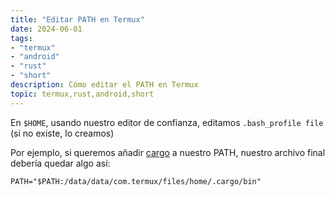 ```yaml
---
title: "Editar PATH en Termux"
date: 2024-06-01
tags: 
- "termux"
- "android"
- "rust"
- "short"
description: Cómo editar el PATH en Termux
topic: termux,rust,android,short
---
```


En `$HOME`, usando nuestro editor de confianza, editamos `.bash_profile file` (si no existe, lo creamos)

Por ejemplo, si queremos añadir [cargo](https://doc.rust-lang.org/cargo/) a nuestro PATH, nuestro archivo final debería quedar algo así:

```
PATH="$PATH:/data/data/com.termux/files/home/.cargo/bin"
```